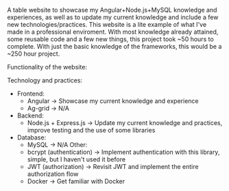 A table website to showcase my Angular+Node.js+MySQL knowledge and experiences, as well as to update my current knowledge and include a few new technologies/practices. This website is a lite example of what I've made in a professional enviroment. With most knowledge already attained, some reusable code and a few new things, this project took ~50 hours to complete. With just the basic knowledge of the frameworks, this would be a ~250 hour project.

Functionality of the website:

Technology and practices:
  - Frontend:
    - Angular -> Showcase my current knowledge and experience
    - Ag-grid -> N/A
  - Backend:
    - Node.js + Express.js -> Update my current knowledge and practices, improve testing and the use of some libraries
  - Database:
    - MySQL -> N/A
  Other:
    - bcrypt (authentication) -> Implement authentication with this library, simple, but I haven't used it before
    - JWT (authorization) -> Revisit JWT and implement the entire authorization flow
    - Docker -> Get familiar with Docker
